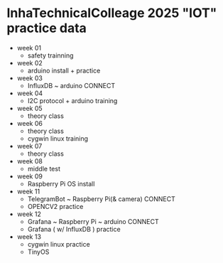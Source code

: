 # InhaTechnicalColleage 2025 "IOT" practice data

+ week 01
  - safety trainning
+ week 02
  - arduino install + practice
+ week 03
  - InfluxDB ~ arduino CONNECT
+ week 04
  - I2C protocol + arduino training
+ week 05
  - theory class
+ week 06
  - theory class
  - cygwin linux training
+ week 07
  - theory class
+ week 08
  - middle test
+ week 09
  - Raspberry Pi OS install
+ week 11
  - TelegramBot ~ Raspberry Pi(& camera) CONNECT
  - OPENCV2 practice
+ week 12
  - Grafana ~ Raspberry Pi ~ arduino CONNECT
  - Grafana ( w/ InfluxDB ) practice
+ week 13
  - cygwin linux practice
  - TinyOS 
